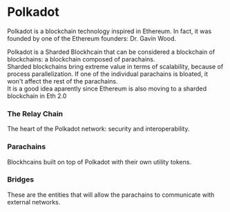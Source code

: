 # Polkadot

Polkadot is a blockchain technology inspired in Ethereum. In fact, it was founded by one of the Ethereum founders: Dr. Gavin Wood.  

Polkadot is a Sharded Blockhcain that can be considered a blockchain of blockchains: a blockchain composed of parachains.  
Sharded blockchains bring extreme value in terms of scalability, because of process parallelization. If one of the individual parachains is bloated, it won't affect the rest of the parachains.  
It is a good idea aparently since Ethereum is also moving to a sharded blockchain in Eth 2.0

### The Relay Chain
The heart of the Polkadot network: security and interoperability.

### Parachains
Blockhcains built on top of Polkadot with their own utility tokens.

### Bridges
These are the entities that will allow the parachains to communicate with external networks.


